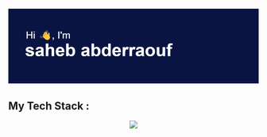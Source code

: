 [![MasterHead](header.png)](https://github.com/raoufsaheb)

 <h2> My Tech Stack : </h2> 
<p align="center">
  <a href="https://skillicons.dev">
    <img src="https://skillicons.dev/icons?i=git,kubernetes,docker,c,anaconda,androidstudio,arduino,bootstrap	,codepen,css, docker, eclipse, figma, firebase,flutter,gradle,java,js,laravel,latex,netlify,py" />
  </a>
</p>
